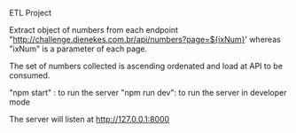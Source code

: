 ETL Project

Extract object of numbers from each endpoint "http://challenge.dienekes.com.br/api/numbers?page=${ixNum}' whereas "ixNum" is a parameter of each page.

The set of numbers collected is ascending ordenated and load at API to be consumed.

"npm start" : to run the server
"npm run dev": to run the server in developer mode 

The server will listen at http://127.0.0.1:8000